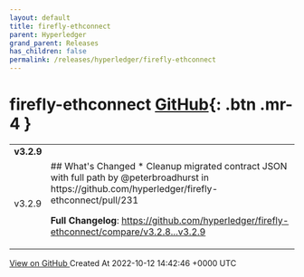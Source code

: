 ```yaml
---
layout: default
title: firefly-ethconnect
parent: Hyperledger
grand_parent: Releases
has_children: false
permalink: /releases/hyperledger/firefly-ethconnect
---
```


# firefly-ethconnect <span class="fs-3 right-align">[GitHub](https://github.com/hyperledger/firefly-ethconnect){: .btn .mr-4 }</span>


<div>
    <table>
        <tr>
            <td colspan="2">
                <b>
                    v3.2.9
                </b>
            </td>
        </tr>
        <tr>
            <td>
                <span class="chip">
                    v3.2.9
                </span>
            </td>
            <td>
                ## What's Changed
* Cleanup migrated contract JSON with full path by @peterbroadhurst in https://github.com/hyperledger/firefly-ethconnect/pull/231


**Full Changelog**: https://github.com/hyperledger/firefly-ethconnect/compare/v3.2.8...v3.2.9
            </td>
        </tr>
    </table>
    <a href="https://github.com/hyperledger/firefly-ethconnect/releases/tag/v3.2.9" class=".btn">
        View on GitHub
    </a>
    <span class="right-align">
        Created At 2022-10-12 14:42:46 +0000 UTC
    </span>
</div>

